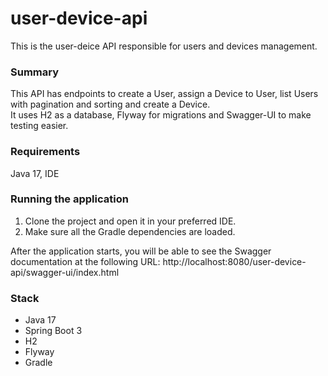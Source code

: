 # user-device-api
This is the user-deice API responsible for users and devices management.

### Summary
This API has endpoints to create a User, assign a Device to User, list Users with pagination and sorting and create a Device.
<br>
It uses H2 as a database, Flyway for migrations and Swagger-UI to make testing easier.

### Requirements
Java 17,  IDE

### Running the application
1. Clone the project and open it in your preferred IDE.
2. Make sure all the Gradle dependencies are loaded.

After the application starts, you will be able to  see the Swagger documentation at the following URL:
http://localhost:8080/user-device-api/swagger-ui/index.html

### Stack
* Java 17
* Spring Boot 3
* H2
* Flyway
* Gradle
